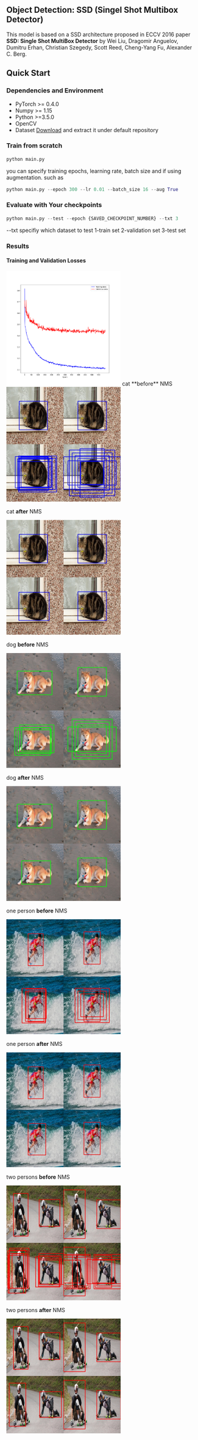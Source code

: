 ## Object Detection: SSD (Singel Shot Multibox Detector)
This model is based on a SSD architecture proposed in ECCV 2016 paper **SSD: Single Shot MultiBox Detector** by Wei Liu, Dragomir Anguelov, Dumitru Erhan, Christian Szegedy, Scott Reed, Cheng-Yang Fu, Alexander C. Berg.

## Quick Start
### Dependencies and Environment
- PyTorch >= 0.4.0
- Numpy >= 1.15
- Python >=3.5.0
- OpenCV
- Dataset [Download](https://drive.google.com/u/0/uc?id=197RBFt2niCcVNPmEUwzp3ds5LsWxZVxd&export=download) and extract it under default repository


### Train from scratch
```python
python main.py
```
you can specify training epochs, learning rate, batch size and if using augmentation. such as
```python
python main.py --epoch 300 --lr 0.01 --batch_size 16 --aug True
```


### Evaluate with Your checkpoints
```python
python main.py --test --epoch {SAVED_CHECKPOINT_NUMBER} --txt 3
```
--txt specifiy which dataset to test 1-train set 2-validation set 3-test set

### Results
#### Training and Validation Losses
<img src="imgs/TrainError.png" width="300">
cat **before** NMS

<img src="imgs/cat.jpg" width="300">

cat **after** NMS

<img src="imgs/cat_NMS.jpg" width="300">

dog **before** NMS

<img src="imgs/dog.jpg" width="300">

dog **after** NMS

<img src="imgs/dog_NMS.jpg" width="300">

one person **before** NMS

<img src="imgs/one_person.jpg" width="300">

one person **after** NMS

<img src="imgs/one_person_NMS.jpg" width="300">

two persons **before** NMS

<img src="imgs/two_persons.jpg" width="300">

two persons **after** NMS

<img src="imgs/two_persons_NMS.jpg" width="300">

